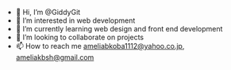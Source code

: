 - 👋 Hi, I’m @GiddyGit
- 👀 I’m interested in web development
- 🌱 I’m currently learning web design and front end development
- 💞️ I’m looking to collaborate on projects
- 📫 How to reach me ameliabkoba1112@yahoo.co.jp, ameliakbsh@gmail.com

<!---
GiddyGit/GiddyGit is a ✨ special ✨ repository because its `README.md` (this file) appears on your GitHub profile.
You can click the Preview link to take a look at your changes.
--->

